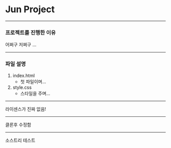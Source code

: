 # Jun Project

--------------

### 프로젝트를 진행한 이유
어쩌구 저쩌구 ...

--------------

### 파일 설명
1. index.html
    - 첫 파일이며...
2. style.css
    - 스타일을 주며...

-------------------

라이센스가 진짜 없음!


-------------------

클론후 수정함

-------------------

소스트리 테스트